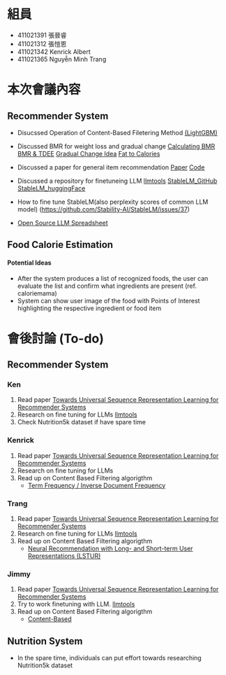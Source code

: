 # 組員
* 411021391 張晉睿
* 411021312 張愷恩
* 411021342 Kenrick Albert
* 411021365 Nguyễn Minh Trang

# 本次會議內容
## Recommender System
- Disucssed Operation of Content-Based Filetering Method [(LightGBM)](https://github.com/recommenders-team/recommenders/blob/main/examples/00_quick_start/lightgbm_tinycriteo.ipynb)

- Discussed BMR for weight loss and gradual change
[Calculating BMR](https://www.verywellfit.com/what-is-bmr-or-basal-metabolic-rate-3495380)
[BMR & TDEE](https://www-careonline-com-tw.translate.goog/2021/03/TDEE.html?_x_tr_sl=zh-TW&_x_tr_tl=en&_x_tr_hl=zh-TW&_x_tr_pto=wapp)
[Gradual Change Idea](https://nateclark.net/bmr-calculate-caloric-deficit-max-fat-loss/)
[Fat to Calories](https://www.vinmec.com/en/news/health-news/nutrition/how-many-calories-do-you-need-to-burn-to-lose-1kg/)

- Discussed a paper for general item recommendation
[Paper](https://arxiv.org/abs/2206.05941)
[Code](https://github.com/RUCAIBox/UniSRec)

- Discussed a repository for finetuneing LLM
[llmtools](https://github.com/kuleshov-group/llmtools)
[StableLM_GitHub](https://github.com/Stability-AI/StableLM)
[StableLM_huggingFace](https://huggingface.co/stabilityai/stablelm-3b-4e1t)

- How to fine tune StableLM(also perplexity scores of common LLM model)
(https://github.com/Stability-AI/StableLM/issues/37)
- [Open Source LLM Spreadsheet](https://docs.google.com/spreadsheets/d/1kT4or6b0Fedd-W_jMwYpb63e1ZR3aePczz3zlbJW-Y4/edit#gid=0)

## Food Calorie Estimation
#### Potential Ideas
- After the system produces a list of recognized foods, the user can evaluate the list and confirm what ingredients are present
(ref. caloriemama)
- System can show user image of the food with Points of Interest highlighting the respective ingredient or food item

# 會後討論 (To-do)
## Recommender System
### Ken
1. Read paper
[Towards Universal Sequence Representation Learning for Recommender Systems](https://arxiv.org/abs/2206.05941)
2. Research on fine tuning for LLMs
[llmtools](https://github.com/kuleshov-group/llmtools)
3. Check Nutrition5k dataset if have spare time 

### Kenrick
1. Read paper
[Towards Universal Sequence Representation Learning for Recommender Systems](https://arxiv.org/abs/2206.05941)
2. Research on fine tuning for LLMs
3. Read up on Content Based Filtering algorigthm
    - [Term Frequency / Inverse Document Frequency](https://github.com/recommenders-team/recommenders/blob/main/examples/00_quick_start/tfidf_covid.ipynb)

### Trang
1. Read paper
[Towards Universal Sequence Representation Learning for Recommender Systems](https://arxiv.org/abs/2206.05941)
2. Research on fine tuning for LLMs
[llmtools](https://github.com/kuleshov-group/llmtools)
3. Read up on Content Based Filtering algorigthm
    - [Neural Recommendation with Long- and Short-term User Representations (LSTUR)](https://github.com/recommenders-team/recommenders/blob/main/examples/00_quick_start/lstur_MIND.ipynb)
   
### Jimmy
1. Read paper
[Towards Universal Sequence Representation Learning for Recommender Systems](https://arxiv.org/abs/2206.05941)
2. Try to work finetuning with LLM. 
[llmtools](https://github.com/kuleshov-group/llmtools)
3. Read up on Content Based Filtering algorigthm
     - [Content-Based](https://github.com/recommenders-team/recommenders/blob/main/examples/02_model_content_based_filtering/vowpal_wabbit_deep_dive.ipynb)
    
## Nutrition System
- In the spare time, individuals can put effort towards researching Nutrition5k dataset